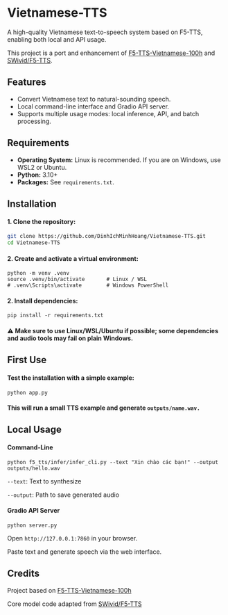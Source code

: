 # Vietnamese-TTS

A high-quality Vietnamese text-to-speech system based on F5-TTS, enabling both local and API usage.

This project is a port and enhancement of [F5-TTS-Vietnamese-100h](https://huggingface.co/spaces/hynt/F5-TTS-Vietnamese-100h) and [SWivid/F5-TTS](https://github.com/SWivid/F5-TTS).

## Features

- Convert Vietnamese text to natural-sounding speech.
- Local command-line interface and Gradio API server.
- Supports multiple usage modes: local inference, API, and batch processing.

## Requirements

- **Operating System:** Linux is recommended. If you are on Windows, use WSL2 or Ubuntu.
- **Python:** 3.10+
- **Packages:** See `requirements.txt`.

## Installation
#### 1. Clone the repository:

```bash
git clone https://github.com/DinhIchMinhHoang/Vietnamese-TTS.git
cd Vietnamese-TTS
```


#### 2. Create and activate a virtual environment:
```
python -m venv .venv
source .venv/bin/activate       # Linux / WSL
# .venv\Scripts\activate        # Windows PowerShell
```


#### 2. Install dependencies:
```
pip install -r requirements.txt
```

#### ⚠️ Make sure to use Linux/WSL/Ubuntu if possible; some dependencies and audio tools may fail on plain Windows.

## First Use

#### Test the installation with a simple example:

```
python app.py
```

#### This will run a small TTS example and generate ``outputs/name.wav.``
## Local Usage
#### Command-Line
```
python f5_tts/infer/infer_cli.py --text "Xin chào các bạn!" --output outputs/hello.wav
```

``--text``: Text to synthesize

``--output``: Path to save generated audio

#### Gradio API Server
```
python server.py
```


Open ``http://127.0.0.1:7860`` in your browser.

Paste text and generate speech via the web interface.


## Credits

Project based on [F5-TTS-Vietnamese-100h](https://huggingface.co/spaces/hynt/F5-TTS-Vietnamese-100h)

Core model code adapted from [SWivid/F5-TTS](https://github.com/SWivid/F5-TTS)